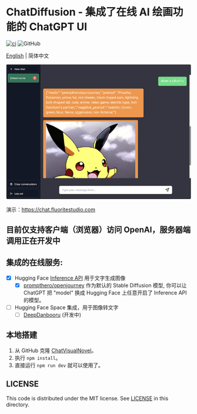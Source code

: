 # ChatDiffusion - 集成了在线 AI 绘画功能的 ChatGPT UI

[![ci](https://github.com/prompt-engineering/chat-diffusion/actions/workflows/ci.yml/badge.svg)](https://github.com/prompt-engineering/chat-diffusion/actions/workflows/ci.yml)
![GitHub](https://img.shields.io/github/license/prompt-engineering/chat-diffusion)

[English](./README.md) | 简体中文

![截图](https://raw.githubusercontent.com/tianweiliu/.github/main/chatdiffusion.png)

演示：https://chat.fluoritestudio.com

## 目前仅支持客户端（浏览器）访问 OpenAI，服务器端调用正在开发中

## 集成的在线服务:

- [x] Hugging Face [Inference API](https://huggingface.co/inference-api) 用于文字生成图像
  - [x] [prompthero/openjourney](https://huggingface.co/prompthero/openjourney) 作为默认的 Stable Diffusion 模型, 你可以让 ChatGPT 把 "model" 换成 Hugging Face 上任意开启了 Inference API 的模型。
- [ ] Hugging Face Space 集成，用于图像转文字
  - [ ] [DeepDanbooru](https://huggingface.co/spaces/hysts/DeepDanbooru) (开发中)

## 本地搭建

1. 从 GitHub 克隆 [ChatVisualNovel](https://github.com/prompt-engineering/chat-diffusion)。
2. 执行 `npm install`。
3. 直接运行 `npm run dev` 就可以使用了。

## LICENSE

This code is distributed under the MIT license. See [LICENSE](./LICENSE) in this directory.
